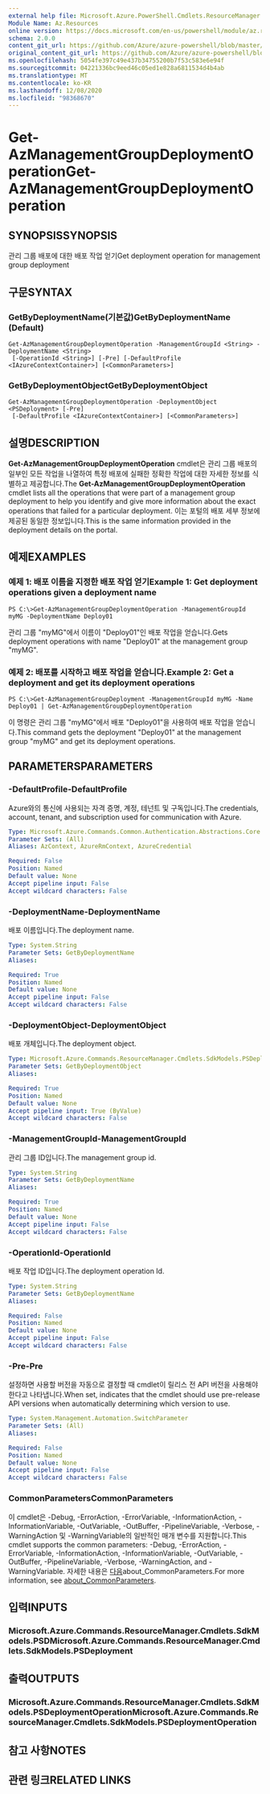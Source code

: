 ```yaml
---
external help file: Microsoft.Azure.PowerShell.Cmdlets.ResourceManager.dll-Help.xml
Module Name: Az.Resources
online version: https://docs.microsoft.com/en-us/powershell/module/az.resources/get-azmanagementgroupdeploymentoperation
schema: 2.0.0
content_git_url: https://github.com/Azure/azure-powershell/blob/master/src/Resources/Resources/help/Get-AzManagementGroupDeploymentOperation.md
original_content_git_url: https://github.com/Azure/azure-powershell/blob/master/src/Resources/Resources/help/Get-AzManagementGroupDeploymentOperation.md
ms.openlocfilehash: 5054fe397c49e437b34755200b7f53c583e6e94f
ms.sourcegitcommit: 04221336bc9eed46c05ed1e828a6811534d4b4ab
ms.translationtype: MT
ms.contentlocale: ko-KR
ms.lasthandoff: 12/08/2020
ms.locfileid: "98368670"
---
```

# <span data-ttu-id="0f82e-101">Get-AzManagementGroupDeploymentOperation</span><span class="sxs-lookup"><span data-stu-id="0f82e-101">Get-AzManagementGroupDeploymentOperation</span></span>

## <span data-ttu-id="0f82e-102">SYNOPSIS</span><span class="sxs-lookup"><span data-stu-id="0f82e-102">SYNOPSIS</span></span>
<span data-ttu-id="0f82e-103">관리 그룹 배포에 대한 배포 작업 얻기</span><span class="sxs-lookup"><span data-stu-id="0f82e-103">Get deployment operation for management group deployment</span></span>

## <span data-ttu-id="0f82e-104">구문</span><span class="sxs-lookup"><span data-stu-id="0f82e-104">SYNTAX</span></span>

### <span data-ttu-id="0f82e-105">GetByDeploymentName(기본값)</span><span class="sxs-lookup"><span data-stu-id="0f82e-105">GetByDeploymentName (Default)</span></span>
```
Get-AzManagementGroupDeploymentOperation -ManagementGroupId <String> -DeploymentName <String>
 [-OperationId <String>] [-Pre] [-DefaultProfile <IAzureContextContainer>] [<CommonParameters>]
```

### <span data-ttu-id="0f82e-106">GetByDeploymentObject</span><span class="sxs-lookup"><span data-stu-id="0f82e-106">GetByDeploymentObject</span></span>
```
Get-AzManagementGroupDeploymentOperation -DeploymentObject <PSDeployment> [-Pre]
 [-DefaultProfile <IAzureContextContainer>] [<CommonParameters>]
```

## <span data-ttu-id="0f82e-107">설명</span><span class="sxs-lookup"><span data-stu-id="0f82e-107">DESCRIPTION</span></span>
<span data-ttu-id="0f82e-108">**Get-AzManagementGroupDeploymentOperation** cmdlet은 관리 그룹 배포의 일부인 모든 작업을 나열하여 특정 배포에 실패한 정확한 작업에 대한 자세한 정보를 식별하고 제공합니다.</span><span class="sxs-lookup"><span data-stu-id="0f82e-108">The **Get-AzManagementGroupDeploymentOperation** cmdlet lists all the operations that were part of a management group deployment to help you identify and give more information about the exact operations that failed for a particular deployment.</span></span>
<span data-ttu-id="0f82e-109">이는 포털의 배포 세부 정보에 제공된 동일한 정보입니다.</span><span class="sxs-lookup"><span data-stu-id="0f82e-109">This is the same information provided in the deployment details on the portal.</span></span>

## <span data-ttu-id="0f82e-110">예제</span><span class="sxs-lookup"><span data-stu-id="0f82e-110">EXAMPLES</span></span>

### <span data-ttu-id="0f82e-111">예제 1: 배포 이름을 지정한 배포 작업 얻기</span><span class="sxs-lookup"><span data-stu-id="0f82e-111">Example 1: Get deployment operations given a deployment name</span></span>
```
PS C:\>Get-AzManagementGroupDeploymentOperation -ManagementGroupId myMG -DeploymentName Deploy01
```

<span data-ttu-id="0f82e-112">관리 그룹 "myMG"에서 이름이 "Deploy01"인 배포 작업을 얻습니다.</span><span class="sxs-lookup"><span data-stu-id="0f82e-112">Gets deployment operations with name "Deploy01" at the management group "myMG".</span></span>

### <span data-ttu-id="0f82e-113">예제 2: 배포를 시작하고 배포 작업을 얻습니다.</span><span class="sxs-lookup"><span data-stu-id="0f82e-113">Example 2: Get a deployment and get its deployment operations</span></span>
```
PS C:\>Get-AzManagementGroupDeployment -ManagementGroupId myMG -Name Deploy01 | Get-AzManagementGroupDeploymentOperation
```

<span data-ttu-id="0f82e-114">이 명령은 관리 그룹 "myMG"에서 배포 "Deploy01"을 사용하여 배포 작업을 얻습니다.</span><span class="sxs-lookup"><span data-stu-id="0f82e-114">This command gets the deployment "Deploy01" at the management group "myMG" and get its deployment operations.</span></span>

## <span data-ttu-id="0f82e-115">PARAMETERS</span><span class="sxs-lookup"><span data-stu-id="0f82e-115">PARAMETERS</span></span>

### <span data-ttu-id="0f82e-116">-DefaultProfile</span><span class="sxs-lookup"><span data-stu-id="0f82e-116">-DefaultProfile</span></span>
<span data-ttu-id="0f82e-117">Azure와의 통신에 사용되는 자격 증명, 계정, 테넌트 및 구독입니다.</span><span class="sxs-lookup"><span data-stu-id="0f82e-117">The credentials, account, tenant, and subscription used for communication with Azure.</span></span>

```yaml
Type: Microsoft.Azure.Commands.Common.Authentication.Abstractions.Core.IAzureContextContainer
Parameter Sets: (All)
Aliases: AzContext, AzureRmContext, AzureCredential

Required: False
Position: Named
Default value: None
Accept pipeline input: False
Accept wildcard characters: False
```

### <span data-ttu-id="0f82e-118">-DeploymentName</span><span class="sxs-lookup"><span data-stu-id="0f82e-118">-DeploymentName</span></span>
<span data-ttu-id="0f82e-119">배포 이름입니다.</span><span class="sxs-lookup"><span data-stu-id="0f82e-119">The deployment name.</span></span>

```yaml
Type: System.String
Parameter Sets: GetByDeploymentName
Aliases:

Required: True
Position: Named
Default value: None
Accept pipeline input: False
Accept wildcard characters: False
```

### <span data-ttu-id="0f82e-120">-DeploymentObject</span><span class="sxs-lookup"><span data-stu-id="0f82e-120">-DeploymentObject</span></span>
<span data-ttu-id="0f82e-121">배포 개체입니다.</span><span class="sxs-lookup"><span data-stu-id="0f82e-121">The deployment object.</span></span>

```yaml
Type: Microsoft.Azure.Commands.ResourceManager.Cmdlets.SdkModels.PSDeployment
Parameter Sets: GetByDeploymentObject
Aliases:

Required: True
Position: Named
Default value: None
Accept pipeline input: True (ByValue)
Accept wildcard characters: False
```

### <span data-ttu-id="0f82e-122">-ManagementGroupId</span><span class="sxs-lookup"><span data-stu-id="0f82e-122">-ManagementGroupId</span></span>
<span data-ttu-id="0f82e-123">관리 그룹 ID입니다.</span><span class="sxs-lookup"><span data-stu-id="0f82e-123">The management group id.</span></span>

```yaml
Type: System.String
Parameter Sets: GetByDeploymentName
Aliases:

Required: True
Position: Named
Default value: None
Accept pipeline input: False
Accept wildcard characters: False
```

### <span data-ttu-id="0f82e-124">-OperationId</span><span class="sxs-lookup"><span data-stu-id="0f82e-124">-OperationId</span></span>
<span data-ttu-id="0f82e-125">배포 작업 ID입니다.</span><span class="sxs-lookup"><span data-stu-id="0f82e-125">The deployment operation Id.</span></span>

```yaml
Type: System.String
Parameter Sets: GetByDeploymentName
Aliases:

Required: False
Position: Named
Default value: None
Accept pipeline input: False
Accept wildcard characters: False
```

### <span data-ttu-id="0f82e-126">-Pre</span><span class="sxs-lookup"><span data-stu-id="0f82e-126">-Pre</span></span>
<span data-ttu-id="0f82e-127">설정하면 사용할 버전을 자동으로 결정할 때 cmdlet이 릴리스 전 API 버전을 사용해야 한다고 나타냅니다.</span><span class="sxs-lookup"><span data-stu-id="0f82e-127">When set, indicates that the cmdlet should use pre-release API versions when automatically determining which version to use.</span></span>

```yaml
Type: System.Management.Automation.SwitchParameter
Parameter Sets: (All)
Aliases:

Required: False
Position: Named
Default value: None
Accept pipeline input: False
Accept wildcard characters: False
```

### <span data-ttu-id="0f82e-128">CommonParameters</span><span class="sxs-lookup"><span data-stu-id="0f82e-128">CommonParameters</span></span>
<span data-ttu-id="0f82e-129">이 cmdlet은 -Debug, -ErrorAction, -ErrorVariable, -InformationAction, -InformationVariable, -OutVariable, -OutBuffer, -PipelineVariable, -Verbose, -WarningAction 및 -WarningVariable의 일반적인 매개 변수를 지원합니다.</span><span class="sxs-lookup"><span data-stu-id="0f82e-129">This cmdlet supports the common parameters: -Debug, -ErrorAction, -ErrorVariable, -InformationAction, -InformationVariable, -OutVariable, -OutBuffer, -PipelineVariable, -Verbose, -WarningAction, and -WarningVariable.</span></span> <span data-ttu-id="0f82e-130">자세한 내용은 [다음](http://go.microsoft.com/fwlink/?LinkID=113216)about_CommonParameters.</span><span class="sxs-lookup"><span data-stu-id="0f82e-130">For more information, see [about_CommonParameters](http://go.microsoft.com/fwlink/?LinkID=113216).</span></span>

## <span data-ttu-id="0f82e-131">입력</span><span class="sxs-lookup"><span data-stu-id="0f82e-131">INPUTS</span></span>

### <span data-ttu-id="0f82e-132">Microsoft.Azure.Commands.ResourceManager.Cmdlets.SdkModels.PSD</span><span class="sxs-lookup"><span data-stu-id="0f82e-132">Microsoft.Azure.Commands.ResourceManager.Cmdlets.SdkModels.PSDeployment</span></span>

## <span data-ttu-id="0f82e-133">출력</span><span class="sxs-lookup"><span data-stu-id="0f82e-133">OUTPUTS</span></span>

### <span data-ttu-id="0f82e-134">Microsoft.Azure.Commands.ResourceManager.Cmdlets.SdkModels.PSDeploymentOperation</span><span class="sxs-lookup"><span data-stu-id="0f82e-134">Microsoft.Azure.Commands.ResourceManager.Cmdlets.SdkModels.PSDeploymentOperation</span></span>

## <span data-ttu-id="0f82e-135">참고 사항</span><span class="sxs-lookup"><span data-stu-id="0f82e-135">NOTES</span></span>

## <span data-ttu-id="0f82e-136">관련 링크</span><span class="sxs-lookup"><span data-stu-id="0f82e-136">RELATED LINKS</span></span>
